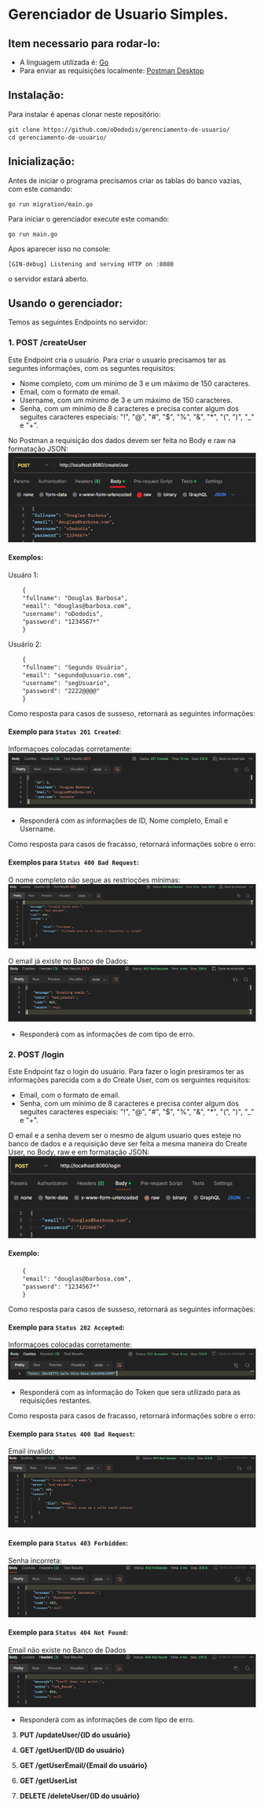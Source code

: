 # Gerenciador de Usuario Simples.


## Item necessario para rodar-lo:
- A linguagem utilizada é: [Go](https://golang.org/dl/)
- Para enviar as requisições localmente: [Postman Desktop](https://www.postman.com/downloads/ )

## Instalação:
Para instalar é apenas clonar neste repositório:
````
git clone https://github.com/oDododis/gerenciamento-de-usuario/
cd gerenciamento-de-usuario/
````
## Inicialização:
Antes de iniciar o programa precisamos criar as tablas do banco vazias, com este comando:

````
go run migration/main.go
````

Para iniciar o gerenciador execute este comando:
````
go run main.go
````

Apos aparecer isso no console:
````
[GIN-debug] Listening and serving HTTP on :8080
````
o servidor estará aberto.

## Usando o gerenciador:
Temos as seguintes Endpoints no servidor:

### 1. **POST /createUser**
   
 Este Endpoint cria o usuário. Para criar o usuario precisamos ter as seguntes informações, com os seguntes requisitos:
  - Nome completo, com um mínimo de 3 e um máximo de 150 caracteres.
  - Email, com o formato de email.
  - Username, com um mínimo de 3 e um máximo de 150 caracteres.
  - Senha, com um mínimo de 8 caracteres e precisa conter algum dos seguites caracteres especiais: "!", "@", "#", "$", "%", "&", "*", "(", ")", "_" e "+".
 
 No Postman a requisição dos dados devem ser feita no Body e raw na formatação JSON:
 ![img.png](img.png)
   
 #### Exemplos:
 Usuáro 1:

        {
        "fullname": "Douglas Barbosa",
        "email": "douglas@barbosa.com",
        "username": "oDododis",
        "password": "1234567*"
        }
 Usuário 2:
        
        {
        "fullname": "Segundo Usuário",
        "email": "segundo@usuario.com",
        "username": "segUsuario",
        "password": "2222@@@@"
        }

Como resposta para casos de susseso, retornará as seguintes informações:
#### Exemplo para `Status 201 Created`:

Informaçoes colocadas corretamente:
![img_1.png](img_1.png)

- Responderá com as informações de ID, Nome completo, Email e Username.

Como resposta para casos de fracasso, retornará informações sobre o erro:

#### Exemplos para `Status 400 Bad Request`: 
   
O nome completo não segue as restrioções mínimas:
![img_2.png](img_2.png)

O email já existe no Banco de Dados:
![img_3.png](img_3.png)

- Responderá com as informações de com tipo de erro.

### 2. **POST /login**
Este Endpoint faz o login do usuário. Para fazer o login presiramos ter as informações parecida com a do Create User, com os serguintes requisitos:
   - Email, com o formato de email.
   - Senha, com um mínimo de 8 caracteres e precisa conter algum dos seguites caracteres especiais: "!", "@", "#", "$", "%", "&", "*", "(", ")", "_" e "+".

O email e a senha devem ser o mesmo de algum usuario ques esteje no banco de dados e a requisição deve ser feita a mesma maneira do Create User, no Body, raw e em formatação JSON:
![img_4.png](img_4.png)
#### Exemplo:
        {
        "email": "douglas@barbosa.com",
        "password": "1234567*"
        }
Como resposta para casos de susseso, retornará as seguintes informações:

#### Exemplo para `Status 202 Accepted`:
Informaçoes colocadas corretamente:
![img_5.png](img_5.png)

- Responderá com as informação do Token que sera utilizado para as requisições restantes.

Como resposta para casos de fracasso, retornará informações sobre o erro:
#### Exemplo para `Status 400 Bad Request`:
Email invalido:
![img_6.png](img_6.png)

#### Exemplo para `Status 403 Forbidden`:
Senha incorreta:
![img_7.png](img_7.png)

#### Exemplo para `Status 404 Not Found`:
Email não existe no Banco de Dados
![img_8.png](img_8.png)

- Responderá com as informações de com tipo de erro.

3. **PUT /updateUser/{ID do usuário}**


4. **GET /getUserID/{ID do usuário}**


5. **GET /getUserEmail/{Email do usuário}**


6. **GET /getUserList**


7. **DELETE /deleteUser/{ID do usuário}**
